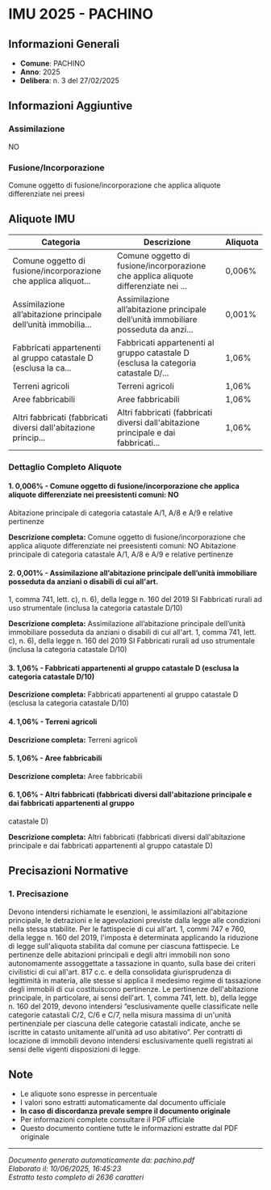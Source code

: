 # IMU 2025 - PACHINO

## Informazioni Generali

- **Comune**: PACHINO
- **Anno**: 2025
- **Delibera**: n. 3 del 27/02/2025

## Informazioni Aggiuntive

### Assimilazione
NO

### Fusione/Incorporazione
Comune oggetto di fusione/incorporazione che applica aliquote differenziate nei preesi


## Aliquote IMU

| Categoria | Descrizione | Aliquota |
|-----------|-------------|----------|
| Comune oggetto di fusione/incorporazione che applica aliquot... | Comune oggetto di fusione/incorporazione che applica aliquote differenziate nei ... | 0,006% |
| Assimilazione all’abitazione principale dell’unità immobilia... | Assimilazione all’abitazione principale dell’unità immobiliare posseduta da anzi... | 0,001% |
| Fabbricati appartenenti al gruppo catastale D (esclusa la ca... | Fabbricati appartenenti al gruppo catastale D (esclusa la categoria catastale D/... | 1,06% |
| Terreni agricoli | Terreni agricoli | 1,06% |
| Aree fabbricabili | Aree fabbricabili | 1,06% |
| Altri fabbricati (fabbricati diversi dall'abitazione princip... | Altri fabbricati (fabbricati diversi dall'abitazione principale e dai fabbricati... | 1,06% |

### Dettaglio Completo Aliquote

#### 1. 0,006% - Comune oggetto di fusione/incorporazione che applica aliquote differenziate nei preesistenti comuni: NO
Abitazione principale di categoria catastale A/1, A/8 e A/9 e relative pertinenze

**Descrizione completa:**
Comune oggetto di fusione/incorporazione che applica aliquote differenziate nei preesistenti comuni: NO
Abitazione principale di categoria catastale A/1, A/8 e A/9 e relative pertinenze

#### 2. 0,001% - Assimilazione all’abitazione principale dell’unità immobiliare posseduta da anziani o disabili di cui all'art.
1, comma 741, lett. c), n. 6), della legge n. 160 del 2019
SI
Fabbricati rurali ad uso strumentale (inclusa la categoria catastale D/10)

**Descrizione completa:**
Assimilazione all’abitazione principale dell’unità immobiliare posseduta da anziani o disabili di cui all'art.
1, comma 741, lett. c), n. 6), della legge n. 160 del 2019
SI
Fabbricati rurali ad uso strumentale (inclusa la categoria catastale D/10)

#### 3. 1,06% - Fabbricati appartenenti al gruppo catastale D (esclusa la categoria catastale D/10)

**Descrizione completa:**
Fabbricati appartenenti al gruppo catastale D (esclusa la categoria catastale D/10)

#### 4. 1,06% - Terreni agricoli

**Descrizione completa:**
Terreni agricoli

#### 5. 1,06% - Aree fabbricabili

**Descrizione completa:**
Aree fabbricabili

#### 6. 1,06% - Altri fabbricati (fabbricati diversi dall'abitazione principale e dai fabbricati appartenenti al gruppo
catastale D)

**Descrizione completa:**
Altri fabbricati (fabbricati diversi dall'abitazione principale e dai fabbricati appartenenti al gruppo
catastale D)


## Precisazioni Normative

### 1. Precisazione

Devono intendersi richiamate le esenzioni, le assimilazioni all'abitazione principale, le detrazioni e le agevolazioni previste dalla legge alle condizioni nella stessa stabilite. Per le fattispecie di cui all'art. 1, commi 747 e 760, della legge n. 160 del 2019, l'imposta è determinata applicando la riduzione di legge sull'aliquota stabilita dal comune per ciascuna fattispecie. Le pertinenze delle abitazioni principali e degli altri immobili non sono autonomamente assoggettate a tassazione in quanto, sulla base dei criteri civilistici di cui all'art. 817 c.c. e della consolidata giurisprudenza di legittimità in materia, alle stesse si applica il medesimo regime di tassazione degli immobili di cui costituiscono pertinenze. Le pertinenze dell'abitazione principale, in particolare, ai sensi dell'art. 1, comma 741, lett. b), della legge n. 160 del 2019, devono intendersi “esclusivamente quelle classificate nelle categorie catastali C/2, C/6 e C/7, nella misura massima di un'unità pertinenziale per ciascuna delle categorie catastali indicate, anche se iscritte in catasto unitamente all'unità ad uso abitativo”. Per contratti di locazione di immobili devono intendersi esclusivamente quelli registrati ai sensi delle vigenti disposizioni di legge.


## Note

- Le aliquote sono espresse in percentuale
- I valori sono estratti automaticamente dal documento ufficiale
- **In caso di discordanza prevale sempre il documento originale**
- Per informazioni complete consultare il PDF ufficiale
- Questo documento contiene tutte le informazioni estratte dal PDF originale

---
*Documento generato automaticamente da: pachino.pdf*  
*Elaborato il: 10/06/2025, 16:45:23*  
*Estratto testo completo di 2636 caratteri*
